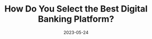 ---
category:
- .nan
date: 2023-05-24
keyword_suggestion: ubuntu install docker
post_inspiration: https://bankautomationnews.com/allposts/business-banking/how-do-you-select-the-best-digital-banking-platform/
silot_terms: digital automation
title: How Do You Select the Best <b>Digital</b> Banking Platform?
---
